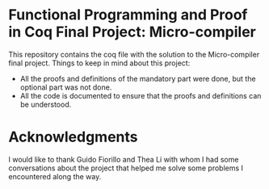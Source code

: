# Functional Programming and Proof in Coq Final Project: Micro-compiler

This repository contains the coq file with the solution to the Micro-compiler final project. Things to keep in mind about this project:
- All the proofs and definitions of the mandatory part were done, but the optional part was not done.
- All the code is documented to ensure that the proofs and definitions can be understood.

# Acknowledgments
I would like to thank Guido Fiorillo and Thea Li with whom I had some conversations about the project that helped me solve some problems I encountered along the way.  
